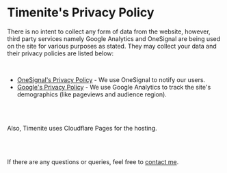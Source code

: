 # Timenite's Privacy Policy


There is no intent to collect any form of data from the website, however, third party services namely Google Analytics and OneSignal are being used on the site for various purposes as stated. They may collect your data and their privacy policies are listed below:

<br />

- [OneSignal's Privacy Policy](https://onesignal.com/privacy_policy) - We use OneSignal to notify our users. 
- [Google's Privacy Policy](https://policies.google.com/technologies/partner-sites) - We use Google Analytics to track the site's demographics (like pageviews and audience region). 


<br />
<br />

Also, Timenite uses Cloudflare Pages for the hosting.



<br />
<br />

If there are any questions or queries, feel free to [contact me](https://priyamraj.com/contact).
